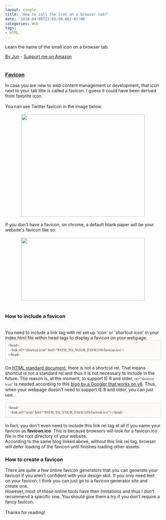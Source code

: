 ```yaml
---
layout: single
title: 'How to call the icon on a browser tab?'
date: '2018-04-09T23:05:00.002-07:00'
categories: Web
tags:
- HTML
---
```

Learn the name of the small icon on a browser tab.  

<a href="http://www.language-diary.com/p/jun711-language-diary.html" target="_blank">By Jun</a> - <a href="https://www.amazon.ca/?&amp;_encoding=UTF8&amp;tag=jun7110a-20&amp;linkCode=ur2&amp;linkId=60b74555f1611d644d27d8b13f8b9418&amp;camp=15121&amp;creative=330641" target="_blank">Support me on Amazon</a><br /><br /><h3><a href="https://en.wikipedia.org/wiki/Favicon" target="_blank">Favicon</a></h3>In case you are new to web content management or development, that icon next to your tab title is called a favicon. I guess it could have been derived from favorite icon.<br /><br />You can see Twitter favicon in the image below.<br /><br /><div class="separator" style="clear: both; text-align: center;"><a href="https://4.bp.blogspot.com/-TS2d42SwITM/Wsw751raLBI/AAAAAAAABFA/t5Wln7WG8yIgkqJgZ55g9G5bmARhfwelACLcBGAs/s1600/favicon-twitter.png" imageanchor="1" style="margin-left: 1em; margin-right: 1em;"><img border="0" data-original-height="282" data-original-width="341" height="330" src="https://4.bp.blogspot.com/-TS2d42SwITM/Wsw751raLBI/AAAAAAAABFA/t5Wln7WG8yIgkqJgZ55g9G5bmARhfwelACLcBGAs/s400/favicon-twitter.png" width="400" /></a></div><div class="separator" style="clear: both; text-align: center;"><br /></div><div class="separator" style="clear: both; text-align: left;">If you don't have a favicon, on chrome, a default blank paper will be your website's favicon like so:</div><div class="separator" style="clear: both; text-align: left;"><br /></div><div class="separator" style="clear: both; text-align: center;"><a href="https://3.bp.blogspot.com/-MWPMtadyqsA/Wsw9T2N2EAI/AAAAAAAABFQ/jrdIIHwzoGMd2_Uf3hYmPoEluqIjH8C-QCLcBGAs/s1600/favicon-no-image.png" imageanchor="1" style="margin-left: 1em; margin-right: 1em;"><img border="0" data-original-height="183" data-original-width="359" height="203" src="https://3.bp.blogspot.com/-MWPMtadyqsA/Wsw9T2N2EAI/AAAAAAAABFQ/jrdIIHwzoGMd2_Uf3hYmPoEluqIjH8C-QCLcBGAs/s400/favicon-no-image.png" width="400" /></a></div><div class="separator" style="clear: both; text-align: left;"><br /></div><h3>How to include a favicon</h3><div><!--?xml version="1.0" encoding="UTF-8"?-->  <br /><div>You need to include a link tag with rel set up 'icon' or 'shortcut icon' in your index.html file within head tags to display a favicon on your webpage.&nbsp;</div><div style="-en-codeblock: true; background-color: #fbfaf8; border-bottom-left-radius: 4px; border-bottom-right-radius: 4px; border-top-left-radius: 4px; border-top-right-radius: 4px; border: 1px solid rgba(0, 0, 0, 0.14902); box-sizing: border-box; color: #333333; font-family: Monaco, Menlo, Consolas, 'Courier New', monospace; font-size: 12px; padding: 8px;"><span style="font-family: &quot;monaco&quot;;">&lt;head&gt;<br />&nbsp; &lt;link rel="shortcut icon" href="PATH_TO_YOUR_FAVICON/favicon.ico"&gt;<br />&lt;/head&gt;</span></div></div><div><br /></div><div>On <a href="https://html.spec.whatwg.org/multipage/links.html#linkTypes" target="_blank">HTML standard document</a>, there is not a shortcut rel. That means shortcut is not a standard rel and thus it is not necessary to include in the future. The reason is, at the moment, to support IE 8 and older,&nbsp;<span style="background-color: #fbfaf8; color: #333333; font-family: &quot;monaco&quot;; font-size: 12px;">rel="shortcut icon"</span>&nbsp;is needed according to this <a href="https://mathiasbynens.be/notes/rel-shortcut-icon" target="_blank">blog by a Googler that works on v8</a>. Thus, when your webpage doesn't need to support IE 8 and older, you can just use.</div><br /><div style="-en-codeblock: true; background-color: #fbfaf8; border-bottom-left-radius: 4px; border-bottom-right-radius: 4px; border-top-left-radius: 4px; border-top-right-radius: 4px; border: 1px solid rgba(0, 0, 0, 0.14902); box-sizing: border-box; color: #333333; font-family: Monaco, Menlo, Consolas, 'Courier New', monospace; font-size: 12px; padding: 8px;"><span style="font-family: &quot;monaco&quot;; font-weight: 400;">&lt;head&gt;</span><span style="font-family: &quot;monaco&quot;;"><br />&nbsp; &lt;link rel="icon" href="</span><span style="font-family: &quot;monaco&quot;; font-weight: 400;">PATH_TO_YOUR_FAVICON/favicon.ico</span><span style="font-family: &quot;monaco&quot;;">"&gt;</span><span style="font-family: &quot;monaco&quot;; font-weight: 400;">&lt;/head&gt;</span></div><br />In fact, you don't even need to include this link rel tag at all if you name your favicon as <b>favicon.ico</b>. This is because browsers will look for a favicon.ico file in the root directory of your website.<br />According to the same blog linked above, without this link rel tag, browser will defer loading of the favicon until finishes loading other assets.<br /><h3>How to create a favicon</h3>There are quite a few online favicon generators that you can generate your favicon if you aren't confident with your design skill. If you only need text on your favicon, I think you can just go to a favicon generator site and create one.<br />However, most of these online tools have their limitations and thus I don't recommend a specific one. You should give them a try if you don't require a fancy favicon.<br /><br />Thanks for reading!<br /><br />